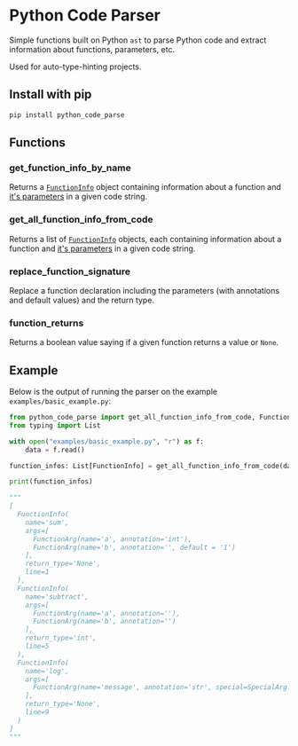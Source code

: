 # Python Code Parser

Simple functions built on Python `ast` to parse Python code and extract information about functions, parameters, etc.

Used for auto-type-hinting projects.

## Install with pip

```bash
pip install python_code_parse
```

## Functions

### get_function_info_by_name

Returns a [`FunctionInfo`](./python_code_parse/models/function_info.py) object containing information about a function and [it's parameters](./python_code_parse/models/function_arg.py) in a given code string.

### get_all_function_info_from_code

Returns a list of [`FunctionInfo`](./python_code_parse/models/function_info.py) objects, each containing information about a function and [it's parameters](./python_code_parse/models/function_arg.py) in a given code string.

### replace_function_signature

Replace a function declaration including the parameters (with annotations and default values) and the return type.

### function_returns

Returns a boolean value saying if a given function returns a value or `None`.

## Example

Below is the output of running the parser on the example `examples/basic_example.py`:

```python
from python_code_parse import get_all_function_info_from_code, FunctionInfo
from typing import List

with open("examples/basic_example.py", "r") as f:
    data = f.read()

function_infos: List[FunctionInfo] = get_all_function_info_from_code(data)

print(function_infos)

"""
[
  FunctionInfo(
    name='sum',
    args=[
      FunctionArg(name='a', annotation='int'),
      FunctionArg(name='b', annotation='', default = '1')
    ],
    return_type='None',
    line=1
  ),
  FunctionInfo(
    name='subtract',
    args=[
      FunctionArg(name='a', annotation=''),
      FunctionArg(name='b', annotation='')
    ],
    return_type='int',
    line=5
  ),
  FunctionInfo(
    name='log',
    args=[
      FunctionArg(name='message', annotation='str', special=SpecialArg.kwonlyargs),
    ],
    return_type='None',
    line=9
  )
]
"""
```
